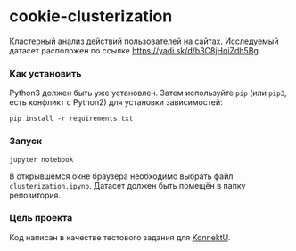 # cookie-clusterization
Кластерный анализ действий пользователей на сайтах. Исследуемый датасет расположен по ссылке https://yadi.sk/d/b3C8jHqiZdh5Bg.

### Как установить

Python3 должен быть уже установлен. 
Затем используйте `pip` (или `pip3`, есть конфликт с Python2) для установки зависимостей:
```
pip install -r requirements.txt
```

### Запуск


```
jupyter notebook
```

В открывшемся окне браузера необходимо выбрать файл `clusterization.ipynb`. Датасет должен быть помещён в папку репозитория.

### Цель проекта

Код написан в качестве тестового задания для [KonnektU](https://konnektu.ru).
